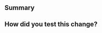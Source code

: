 <!--
  Thanks for submitting a pull request!
  We appreciate you spending the time to work on these changes. Please provide enough information so that others can review your pull request. The three fields below are mandatory.

  Before submitting a pull request, please make sure the following is done:

  1. Fork [the repository](https://github.com/Encodeopl/userwave) and create your branch from `main`.
  2. Run `npm i` in the repository root.
  3. If you've fixed a bug or added code that should be tested, add tests!
  4. Ensure the test suite passes (`npm run test`).
  5. Run `npm run build` to test in the production environment.
-->

## Summary

<!--
 Explain the **motivation** for making this change. What existing problem does the pull request solve?
-->

## How did you test this change?

<!--
  Demonstrate the code is solid. Example: The exact commands you ran and their output, screenshots / videos if the pull request changes the user interface.
  How exactly did you verify that your PR solves the issue you wanted to solve?
  If you leave this empty, your PR will very likely be closed.
-->
